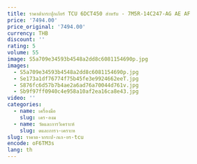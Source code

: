 ```yaml
---
title: ราคาต่ํากระปุกเกียร์ TCU 6DCT450 สําหรับ - 7M5R-14C247-AG AE AF
price: '7494.00'
price_original: '7494.00'
currency: THB
discount: ''
rating: 5
volume: 55
image: S5a709e34593b4548a2dd8c6081154690p.jpg
images:
  - S5a709e34593b4548a2dd8c6081154690p.jpg
  - Se173a1df76774f75b45fe3e9924662eeT.jpg
  - S876fc6d57b7b4ae2a6ad76a70044d761v.jpg
  - Sb9f97ff0940c4e958a10af2ea16ca8e43.jpg
video: ''
categories:
  - name: เครื่องมือ
    slug: เคร-องม
  - name: วัดและการวิเคราะห์
    slug: ดและการว-เคราะห
slug: ราคาต-ากระป-กเก-ยร-tcu
encode: oF6TM3s
lang: th
---
```

  
